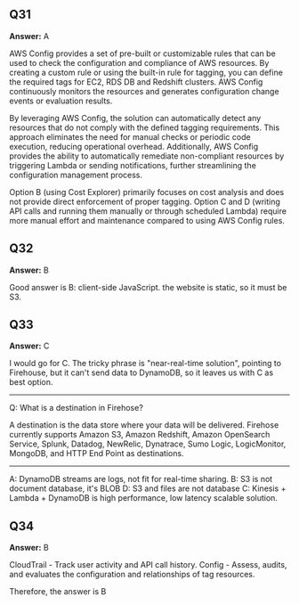 ## Q31
**Answer:** A

AWS Config provides a set of pre-built or customizable rules that can be used to check the configuration and compliance of AWS resources. By
creating a custom rule or using the built-in rule for tagging, you can define the required tags for EC2, RDS DB and Redshift clusters. AWS Config
continuously monitors the resources and generates configuration change events or evaluation results. 

By leveraging AWS Config, the solution can automatically detect any resources that do not comply with the defined tagging requirements. This
approach eliminates the need for manual checks or periodic code execution, reducing operational overhead. Additionally, AWS Config provides
the ability to automatically remediate non-compliant resources by triggering Lambda or sending notifications, further streamlining the
configuration management process. 

Option B (using Cost Explorer) primarily focuses on cost analysis and does not provide direct enforcement of proper tagging. Option C and D
(writing API calls and running them manually or through scheduled Lambda) require more manual effort and maintenance compared to using AWS Config rules.

## Q32
**Answer:** B

Good answer is B: client-side JavaScript. the website is static, so it must be S3.

## Q33
**Answer:** C

I would go for C. The tricky phrase is "near-real-time solution", pointing to Firehouse, but it can't send data to DynamoDB, so it leaves us with C as best option. 

----
Q: What is a destination in Firehose?

A destination is the data store where your data will be delivered. Firehose currently supports Amazon S3, Amazon Redshift, Amazon OpenSearch Service, Splunk, Datadog, NewRelic, Dynatrace, Sumo Logic, LogicMonitor, MongoDB, and HTTP End Point as destinations.

-----
A: DynamoDB streams are logs, not fit for real-time sharing.
B: S3 is not document database, it's BLOB
D: S3 and files are not database
C: Kinesis + Lambda + DynamoDB is high performance, low latency scalable solution.

## Q34
**Answer:** B

CloudTrail - Track user activity and API call history.
Config - Assess, audits, and evaluates the configuration and relationships of tag resources.

Therefore, the answer is B